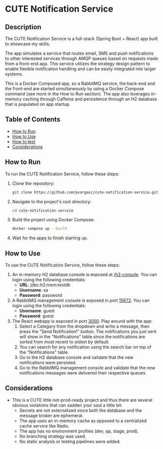 # CUTE Notification Service

## Description
The CUTE Notification Service is a full-stack (Spring Boot + React) app built to showcase my skills.

The app simulates a service that routes email, SMS and push notifications to other interested services through AMQP queues
based on requests made from a front-end app. This service utilizes the strategy design pattern to enable flexible notification 
handling and can be easily integrated into larger systems.

This is a Docker Composed app, so a RabbitMQ service, the back-end and the front-end are started simultaneously by using a 
Docker Compose command (see more in the How to Run section). The app also leverages in-memory caching through Caffeine and 
persistence through an H2 database that is populated on app startup.

## Table of Contents
- [How to Run](#how-to-run)
- [How to Use](#how-to-use)
- [How to test](#how-to-test)
- [Considerations](#considerations)

## How to Run
To run the CUTE Notification Service, follow these steps:

1. Clone the repository:
    ```sh
    git clone https://github.com/pvargasc/cute-notification-service.git
    ```
2. Navigate to the project's root directory:
    ```sh
    cd cute-notification-service
    ```
3. Build the project using Docker Compose:
    ```sh
    docker compose up --build
    ```
4. Wait for the apps to finish starting up.

## How to Use
To use the CUTE Notification Service, follow these steps:

1. An in-memory H2 database console is exposed at [/h2-console](http://localhost:8080/h2-console). You can 
login using the following credentials:
   * **URL**: jdbc:h2:mem:testdb
   * **Username**: sa
   * **Password**: password
2. A RabbitMQ management console is exposed in port [15672](http://localhost:15672/). You can
login using the following credentials:
   * **Username**: guest
   * **Password**: guest
3. The React webapp is exposed in port [3000](http://localhost:8080/3000). Play around with the app:
   1. Select a Category from the dropdown and write a message, then press the "Send Notification!" button.
      The notifications you just sent will show in the "Notifications" table since the notifications are
      sorted from most recent to oldest by default.
   2. You can search for any notification using the search bar on top of the "Notifications" table.
   3. Go to the H2 database console and validate that the new notifications were persisted.
   4. Go to the RabbitMQ management console and validate that the new notifications messages were delivered
      their respective queues.

## Considerations
- This is a CUTE little not-prod-ready project and thus there are several obvious violations that can sadden your soul
  a little bit: 
   * Secrets are not externalized since both the database and the message broker are ephemeral.
   * The app uses an in-memory cache as opposed to a centralized cache service like Redis.
   * The app has no environment profiles (dev, qa, stage, prod).
   * No branching strategy was used.
   * No static analysis or testing pipelines were added.
